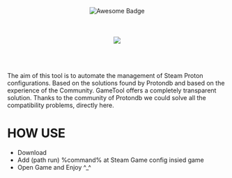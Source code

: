 <!-- PROJECT BUNNER-->
<div align="center">
  <img src="https://cdn.rawgit.com/sindresorhus/awesome/d7305f38d29fed78fa85652e3a63e154dd8e8829/media/badge.svg" alt="Awesome Badge"/>
  <br>  <br>  <br>  <br>
  <img src="https://user-images.githubusercontent.com/28324952/152643475-45e6e8e7-f602-4584-91ba-38194bfd1ad4.png"/>
   <br>  <br>  <br>  <br>
</div>  


The aim of this tool is to automate the management of Steam Proton configurations. Based on the solutions found by Protondb and based on the experience of the Community.
GameTool offers a completely transparent solution.
Thanks to the community of Protondb we could solve all the compatibility problems, directly here.


# HOW USE
- Download 
- Add (path run) %command% at Steam Game config insied game
- Open Game and Enjoy ^_^
